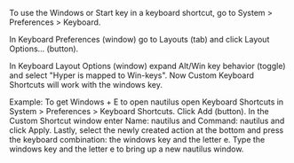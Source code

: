 <p>To use the Windows or Start key in a keyboard shortcut, go to System > Preferences > Keyboard.</p>

<p>In Keyboard Preferences (window) go to Layouts (tab) and click Layout Options... (button).</p>

<p>In Keyboard Layout Options (window) expand Alt/Win key behavior (toggle) and select "Hyper is mapped to Win-keys". Now Custom Keyboard Shortcuts will work with the windows key.</p>

<p>Example:
To get Windows + E to open nautilus open Keyboard Shortcuts in System > Preferences > Keyboard Shortcuts. Click Add (button). In the Custom Shortcut window enter Name: nautilus and Command: nautilus and click Apply. Lastly, select the newly created action at the bottom and press the keyboard combination: the windows key and the letter e. Type the windows key and the letter e to bring up a new nautilus window.</p>